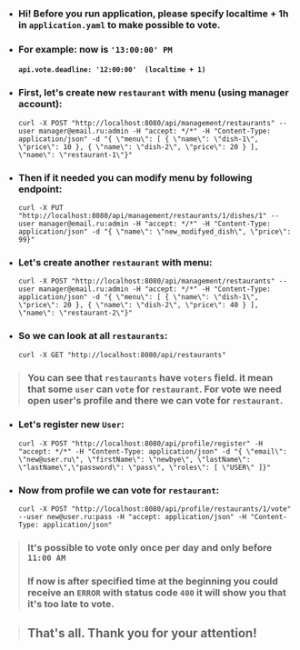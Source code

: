 * ### Hi! Before you run application, please specify localtime + 1h in `application.yaml` to make possible to vote.
* ### For example: now is `'13:00:00' PM`
  ####   `api.vote.deadline: '12:00:00'  (localtime + 1)` 

* ### First, let's create new `restaurant` with menu (using manager account): 
      curl -X POST "http://localhost:8080/api/management/restaurants" --user manager@email.ru:admin -H "accept: */*" -H "Content-Type: application/json" -d "{ \"menu\": [ { \"name\": \"dish-1\", \"price\": 10 }, { \"name\": \"dish-2\", \"price\": 20 } ], \"name\": \"restaurant-1\"}"

* ### Then if it needed you can modify menu by following endpoint:
      curl -X PUT "http://localhost:8080/api/management/restaurants/1/dishes/1" --user manager@email.ru:admin -H "accept: */*" -H "Content-Type: application/json" -d "{ \"name\": \"new_modifyed_dish\", \"price\": 99}"

* ### Let's create another `restaurant` with menu:
      curl -X POST "http://localhost:8080/api/management/restaurants" --user manager@email.ru:admin -H "accept: */*" -H "Content-Type: application/json" -d "{ \"menu\": [ { \"name\": \"dish-1\", \"price\": 20 }, { \"name\": \"dish-2\", \"price\": 40 } ], \"name\": \"restaurant-2\"}"

* ### So we can look at all `restaurants`:
      curl -X GET "http://localhost:8080/api/restaurants" 

> ### You can see that `restaurants` have `voters` field. it mean that some `user` can `vote` for `restaurant`. For vote we need open user's profile and there we can vote for `restaurant`.
* ### Let's register new `User`:
      curl -X POST "http://localhost:8080/api/profile/register" -H "accept: */*" -H "Content-Type: application/json" -d "{ \"email\": \"new@user.ru\", \"firstName\": \"newbye\", \"lastName\": \"lastName\",\"password\": \"pass\", \"roles\": [ \"USER\" ]}"

* ### Now from profile we can vote for `restaurant`:
      curl -X POST "http://localhost:8080/api/profile/restaurants/1/vote" --user new@user.ru:pass -H "accept: application/json" -H "Content-Type: application/json" 

> ### It's possible to vote only once per day and only before `11:00 AM`
> ### If now is after specified time at the beginning you could receive an `ERROR` with status code `400` it will show you that it's too late to vote.
  
>  ## That's all. Thank you for your attention!       